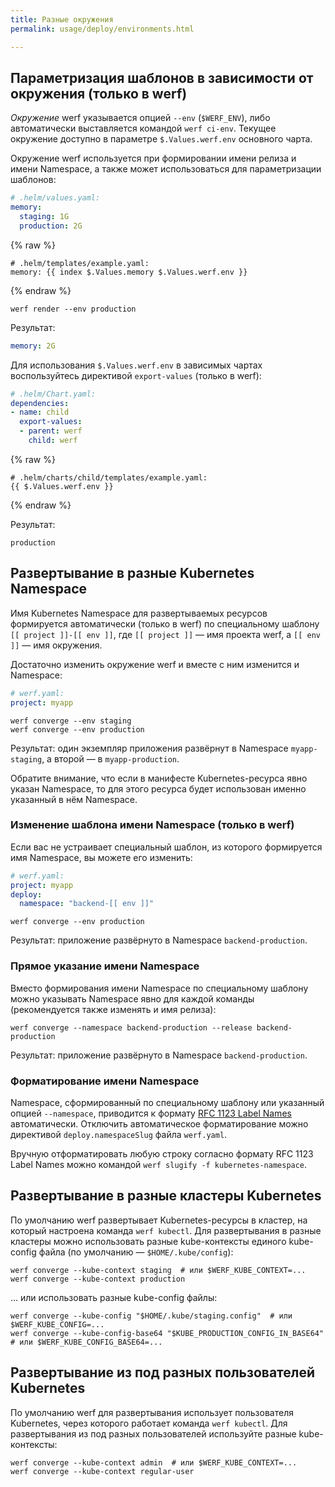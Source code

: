 ```yaml
---
title: Разные окружения
permalink: usage/deploy/environments.html

---
```


## Параметризация шаблонов в зависимости от окружения (только в werf)

*Окружение* werf указывается опцией `--env` (`$WERF_ENV`), либо автоматически выставляется командой `werf ci-env`. Текущее окружение доступно в параметре `$.Values.werf.env` основного чарта.

Окружение werf используется при формировании имени релиза и имени Namespace, а также может использоваться для параметризации шаблонов:

```yaml
# .helm/values.yaml:
memory:
  staging: 1G
  production: 2G
```

{% raw %}

```
# .helm/templates/example.yaml:
memory: {{ index $.Values.memory $.Values.werf.env }}
```

{% endraw %}

```shell
werf render --env production
```

Результат:

```yaml
memory: 2G
```

Для использования `$.Values.werf.env` в зависимых чартах воспользуйтесь директивой `export-values` (только в werf):

```yaml
# .helm/Chart.yaml:
dependencies:
- name: child
  export-values:
  - parent: werf
    child: werf
```

{% raw %}

```
# .helm/charts/child/templates/example.yaml:
{{ $.Values.werf.env }}
```

{% endraw %}

Результат:

```
production
```

## Развертывание в разные Kubernetes Namespace

Имя Kubernetes Namespace для развертываемых ресурсов формируется автоматически (только в werf) по специальному шаблону `[[ project ]]-[[ env ]]`, где `[[ project ]]` — имя проекта werf, а `[[ env ]]` — имя окружения.

Достаточно изменить окружение werf и вместе с ним изменится и Namespace:

```yaml
# werf.yaml:
project: myapp
```

```shell
werf converge --env staging
werf converge --env production
```

Результат: один экземпляр приложения развёрнут в Namespace `myapp-staging`, а второй — в `myapp-production`.

Обратите внимание, что если в манифесте Kubernetes-ресурса явно указан Namespace, то для этого ресурса будет использован именно указанный в нём Namespace.

### Изменение шаблона имени Namespace (только в werf)

Если вас не устраивает специальный шаблон, из которого формируется имя Namespace, вы можете его изменить:

```yaml
# werf.yaml:
project: myapp
deploy:
  namespace: "backend-[[ env ]]"
```

```shell
werf converge --env production
```

Результат: приложение развёрнуто в Namespace `backend-production`.

### Прямое указание имени Namespace

Вместо формирования имени Namespace по специальному шаблону можно указывать Namespace явно для каждой команды (рекомендуется также изменять и имя релиза):

```shell
werf converge --namespace backend-production --release backend-production
```

Результат: приложение развёрнуто в Namespace `backend-production`.

### Форматирование имени Namespace

Namespace, сформированный по специальному шаблону или указанный опцией `--namespace`, приводится к формату [RFC 1123 Label Names](https://kubernetes.io/docs/concepts/overview/working-with-objects/names/#dns-label-names) автоматически. Отключить автоматическое форматирование можно директивой `deploy.namespaceSlug` файла `werf.yaml`.

Вручную отформатировать любую строку согласно формату RFC 1123 Label Names можно командой `werf slugify -f kubernetes-namespace`.

## Развертывание в разные кластеры Kubernetes

По умолчанию werf развертывает Kubernetes-ресурсы в кластер, на который настроена команда `werf kubectl`. Для развертывания в разные кластеры можно использовать разные kube-контексты единого kube-config файла (по умолчанию — `$HOME/.kube/config`):

```shell
werf converge --kube-context staging  # или $WERF_KUBE_CONTEXT=...
werf converge --kube-context production
```

... или использовать разные kube-config файлы:

```shell
werf converge --kube-config "$HOME/.kube/staging.config"  # или $WERF_KUBE_CONFIG=...
werf converge --kube-config-base64 "$KUBE_PRODUCTION_CONFIG_IN_BASE64"  # или $WERF_KUBE_CONFIG_BASE64=...
```

## Развертывание из под разных пользователей Kubernetes

По умолчанию werf для развертывания использует пользователя Kubernetes, через которого работает команда `werf kubectl`. Для развертывания из под разных пользователей используйте разные kube-контексты:

```shell
werf converge --kube-context admin  # или $WERF_KUBE_CONTEXT=...
werf converge --kube-context regular-user
```
